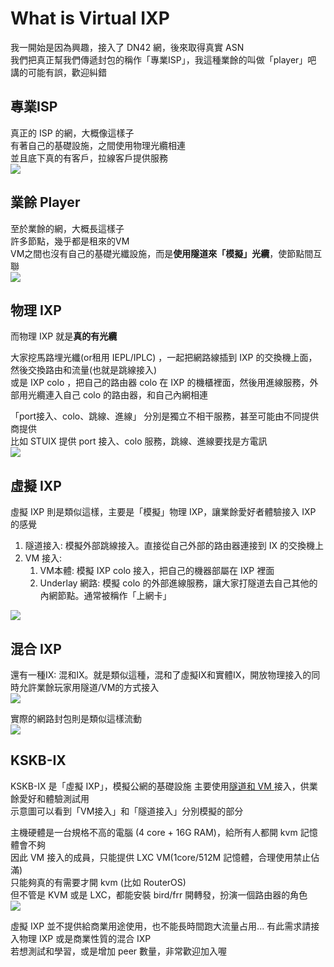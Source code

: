 # What is Virtual IXP

我一開始是因為興趣，接入了 DN42 網，後來取得真實 ASN  
我們把真正幫我們傳遞封包的稱作「專業ISP」，我這種業餘的叫做「player」吧  
講的可能有誤，歡迎糾錯

## 專業ISP
真正的 ISP 的網，大概像這樣子  
有著自己的基礎設施，之間使用物理光纜相連  
並且底下真的有客戶，拉線客戶提供服務  
![](https://i.imgur.com/EUixT9N.png)

## 業餘 Player
至於業餘的網，大概長這樣子  
許多節點，幾乎都是租來的VM  
VM之間也沒有自己的基礎光纖設施，而是**使用隧道來「模擬」光纜**，使節點間互聯  
![](https://i.imgur.com/ukRolkU.png)

## 物理 IXP
而物理 IXP 就是**真的有光纜**  

大家挖馬路埋光纖(or租用 IEPL/IPLC) ，一起把網路線插到 IXP 的交換機上面，然後交換路由和流量(也就是跳線接入)  
或是 IXP colo ，把自己的路由器 colo 在 IXP 的機櫃裡面，然後用進線服務，外部用光纜連入自己 colo 的路由器，和自己內網相連  

「port接入、colo、跳線、進線」 分別是獨立不相干服務，甚至可能由不同提供商提供  
比如 STUIX 提供 port 接入、colo 服務，跳線、進線要找是方電訊  
![](https://i.imgur.com/0HXWiAX.png)

## 虛擬 IXP

虛擬 IXP 則是類似這樣，主要是「模擬」物理 IXP，讓業餘愛好者體驗接入 IXP 的感覺

1. 隧道接入: 模擬外部跳線接入。直接從自己外部的路由器連接到 IX 的交換機上
2. VM 接入: 
    1. VM本體: 模擬 IXP colo 接入，把自己的機器部屬在 IXP 裡面
    2. Underlay 網路: 模擬 colo 的外部進線服務，讓大家打隧道去自己其他的內網節點。通常被稱作「上網卡」

![](https://i.imgur.com/jt1pPjI.png)

## 混合 IXP

還有一種IX: 混和IX。就是類似這種，混和了虛擬IX和實體IX，開放物理接入的同時允許業餘玩家用隧道/VM的方式接入  
![](https://i.imgur.com/2PfdVuG.png)

實際的網路封包則是類似這樣流動  
![](https://i.imgur.com/Tgn7xYX.png)

## KSKB-IX
KSKB-IX 是「虛擬 IXP」，模擬公網的基礎設施
主要使用[隧道和 VM ](/#join)接入，供業餘愛好和體驗測試用  
示意圖可以看到「VM接入」和「隧道接入」分別模擬的部分  

主機硬體是一台規格不高的電腦 (4 core + 16G RAM)，給所有人都開 kvm 記憶體會不夠  
因此 VM 接入的成員，只能提供 LXC VM(1core/512M 記憶體，合理使用禁止佔滿)   
只能夠真的有需要才開 kvm (比如 RouterOS)  
但不管是 KVM 或是 LXC，都能安裝 bird/frr 開轉發，扮演一個路由器的角色  
![](https://i.imgur.com/PPVWC59.png)

虛擬 IXP 並不提供給商業用途使用，也不能長時間跑大流量占用... 
有此需求請接入物理 IXP 或是商業性質的混合 IXP  
若想測試和學習，或是增加 peer 數量，非常歡迎加入喔  
